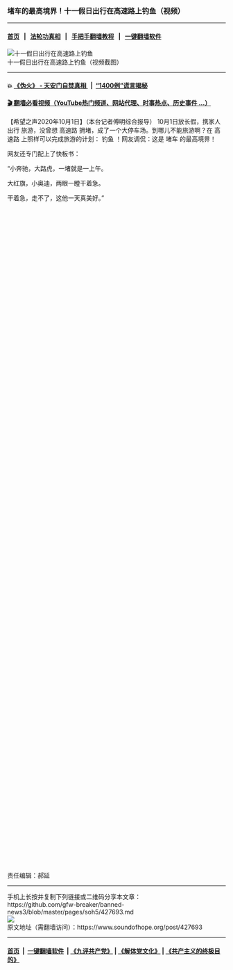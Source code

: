 ### 堵车的最高境界！十一假日出行在高速路上钓鱼（视频）
------------------------

#### [首页](https://github.com/gfw-breaker/banned-news3/blob/master/README.md) &nbsp;&nbsp;|&nbsp;&nbsp; [法轮功真相](https://github.com/begood0513/basic/blob/master/README.md)  &nbsp;&nbsp;|&nbsp;&nbsp; [手把手翻墙教程](https://github.com/gfw-breaker/guides/wiki)  &nbsp;&nbsp;|&nbsp;&nbsp; [一键翻墙软件](https://github.com/gfw-breaker/nogfw/blob/master/README.md)  



<div><img alt="十一假日出行在高速路上钓鱼" src="https://img.soundofhope.org/2020-10/wuhanfeiyan_2020-10-01_1-1601554471123.jpg"/>
<br/><figcaption class="caption">
 十一假日出行在高速路上钓鱼（视频截图）
</figcaption></div><hr/>

#### 💥 [《伪火》 - 天安门自焚真相 ](http://158.247.195.190:10000/videos/blog/weihuo.html)&nbsp; |&nbsp; [“1400例”谎言揭秘  ](http://158.247.195.190:10000/videos/blog/jiexi1400.html)

#### [ 🎬  翻墙必看视频（YouTube热门频道、网站代理、时事热点、历史事件 ...）](https://github.com/gfw-breaker/links/blob/master/banned.md)

<div><div class="Content__Wrapper sc-1bvya0-0 grZQxZ">
 <p class="meta-top">
  <span class="meta">
   【希望之声2020年10月1日】（本台记者傅明综合报导）
  </span>
  10月1日放长假，携家人
  <ok href="/term/16742">
   出行
  </ok>
  旅游，没曾想
  <ok href="/term/14333">
   高速路
  </ok>
  拥堵，成了一个大停车场。到哪儿不能旅游啊？在
  <ok href="/term/14333">
   高速路
  </ok>
  上照样可以完成旅游的计划：
  <ok href="/term/96588">
   钓鱼
  </ok>
  ！网友调侃：这是
  <ok href="/term/119981">
   堵车
  </ok>
  的最高境界！
 </p>
 <p>
  网友还专门配上了快板书：
 </p>
 <p>
  “小奔驰，大路虎，一堵就是一上午。
 </p>
 <p>
  大红旗，小奥迪，两眼一瞪干着急。
 </p>
 <p>
  干着急，走不了，这他一天真美好。”
 </p>
 <div class="soh-embed">
  <div class="soh-embed-inner">
   <div class="iframely-embed" style="max-width: 550px;">
    <div class="iframely-responsive" style="padding-bottom: 100%;">
    </div>
   </div>
  </div>
 </div>
 <div class="soh-embed">
  <div class="soh-embed-inner">
   <div class="iframely-embed" style="max-width: 550px;">
    <div class="iframely-responsive" style="padding-bottom: 100%;">
    </div>
   </div>
  </div>
 </div>
 <div class="soh-embed">
  <div class="soh-embed-inner">
   <div class="iframely-embed" style="max-width: 550px;">
    <div class="iframely-responsive" style="padding-bottom: 100%;">
    </div>
   </div>
  </div>
 </div>
 <p class="meta-btm">
  责任编辑：郝延
 </p>
</div>
</div>
<hr/>
手机上长按并复制下列链接或二维码分享本文章：<br/>
https://github.com/gfw-breaker/banned-news3/blob/master/pages/soh5/427693.md <br/>
<a href='https://github.com/gfw-breaker/banned-news3/blob/master/pages/soh5/427693.md'><img src='https://github.com/gfw-breaker/banned-news3/blob/master/pages/soh5/427693.md.png'/></a> <br/>
原文地址（需翻墙访问）：https://www.soundofhope.org/post/427693


------------------------
#### [首页](https://github.com/gfw-breaker/banned-news3/blob/master/README.md) &nbsp;|&nbsp; [一键翻墙软件](https://github.com/gfw-breaker/nogfw/blob/master/README.md) &nbsp;| [《九评共产党》](https://github.com/gfw-breaker/9ping.md/blob/master/README.md#九评之一评共产党是什么) | [《解体党文化》](https://github.com/gfw-breaker/jtdwh.md/blob/master/README.md) | [《共产主义的终极目的》](https://github.com/gfw-breaker/gczydzjmd.md/blob/master/README.md)


<img src='http://gfw-breaker.win/banned-news3/pages/soh5/427693.md' width='0px' height='0px'/>
